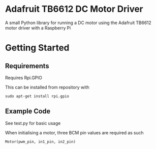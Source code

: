 # Adafruit TB6612 DC Motor Driver

A small Python library for running a DC motor using the Adafruit TB6612 motor driver with a Raspberry Pi

# Getting Started
## Requirements
Requires Rpi.GPIO 

This can be installed from repository with 

`sudo apt-get install rpi.gpio`

## Example Code
See test.py for basic usage

When initialising a motor, three BCM pin values are required as such

`Motor(pwm_pin, in1_pin, in2_pin)`
